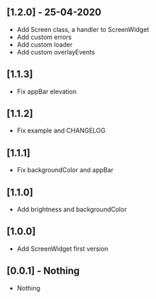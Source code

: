 ## [1.2.0] - 25-04-2020

* Add Screen class, a handler to ScreenWidget
* Add custom errors
* Add custom loader
* Add custom overlayEvents

## [1.1.3]

* Fix appBar elevation

## [1.1.2]

* Fix example and CHANGELOG

## [1.1.1]

* Fix backgroundColor and appBar

## [1.1.0]

* Add brightness and backgroundColor

## [1.0.0]

* Add ScreenWidget first version

## [0.0.1] - Nothing

* Nothing
